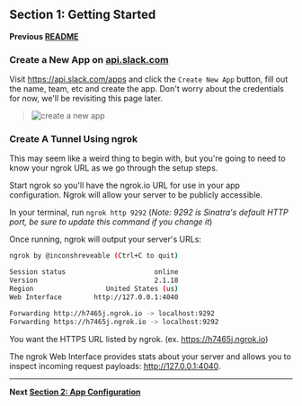 
## Section 1: Getting Started
**Previous [README](README.md)**  

### Create a New App on  [api.slack.com](https://api.slack.com/apps)
Visit https://api.slack.com/apps and click the `Create New App` button, fill out the name, team, etc and create the app. Don't worry
about the credentials for now, we'll be revisiting this page later.
> ![create a new app](https://cloud.githubusercontent.com/assets/32463/20549718/afdd98d0-b0e3-11e6-8d83-8ad7053deb80.png)

### Create A Tunnel Using ngrok
This may seem like a weird thing to begin with, but you're going to need to know your ngrok URL as we go through the setup steps.

Start ngrok so you'll have the ngrok.io URL for use in your app configuration. Ngrok will allow your server to be publicly accessible.

In your terminal, run `ngrok http 9292` (_Note: 9292 is Sinatra's default HTTP port, be sure to update this command if you change it_)

Once running, ngrok will output your server's URLs:

```bash
ngrok by @inconshreveable (Ctrl+C to quit)

Session status                      online
Version                             2.1.18
Region                  United States (us)
Web Interface        http://127.0.0.1:4040

Forwarding http://h7465j.ngrok.io -> localhost:9292
Forwarding https://h7465j.ngrok.io -> localhost:9292
```
You want the HTTPS URL listed by ngrok. (ex. https://h7465j.ngrok.io)

The ngrok Web Interface provides stats about your server and allows you to inspect incoming request payloads: http://127.0.0.1:4040.

---
**Next [Section 2: App Configuration](Section-2.md)**  
